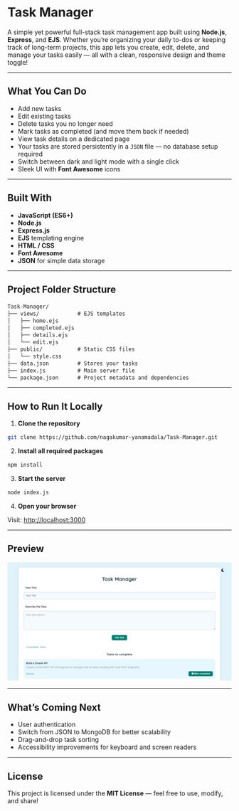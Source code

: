 #  Task Manager

A simple yet powerful full-stack task management app built using **Node.js**, **Express**, and **EJS**. Whether you’re organizing your daily to-dos or keeping track of long-term projects, this app lets you create, edit, delete, and manage your tasks easily — all with a clean, responsive design and theme toggle!

---

##  What You Can Do

-  Add new tasks
-  Edit existing tasks
-  Delete tasks you no longer need
-  Mark tasks as completed (and move them back if needed)
-  View task details on a dedicated page
-  Your tasks are stored persistently in a `JSON` file — no database setup required
-  Switch between dark and light mode with a single click
-  Sleek UI with **Font Awesome** icons

---

##  Built With

- **JavaScript (ES6+)**
- **Node.js**
- **Express.js**
- **EJS** templating engine
- **HTML / CSS**
- **Font Awesome**
- **JSON** for simple data storage

---

##  Project Folder Structure

```
Task-Manager/
├── views/            # EJS templates
│   ├── home.ejs
│   ├── completed.ejs
│   ├── details.ejs
│   └── edit.ejs
├── public/           # Static CSS files
│   └── style.css
├── data.json         # Stores your tasks
├── index.js          # Main server file
└── package.json      # Project metadata and dependencies
```

---

##  How to Run It Locally

1. **Clone the repository**

```bash
git clone https://github.com/nagakumar-yanamadala/Task-Manager.git
```

2. **Install all required packages**

```bash
npm install
```

3. **Start the server**

```bash
node index.js
```

4. **Open your browser**

Visit: [http://localhost:3000](http://localhost:3000)

---

##  Preview

![Task Manager Screenshot](./assets/screenshot.png)

---

##  What’s Coming Next

-  User authentication
-  Switch from JSON to MongoDB for better scalability
-  Drag-and-drop task sorting
-  Accessibility improvements for keyboard and screen readers

---

##  License

This project is licensed under the **MIT License** — feel free to use, modify, and share!
